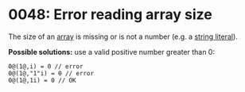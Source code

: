 # 0048: Error reading array size

The size of an [array](../../language/data-types/arrays.md) is missing or is not a number (e.g. a [string literal](../../language/data-types/#string-literals)).

**Possible solutions:** use a valid positive number greater than 0:

```
0@(1@,i) = 0 // error
0@(1@,"1"i) = 0 // error
0@(1@,1i) = 0 // OK
```
